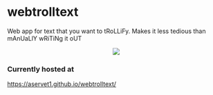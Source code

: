 # webtrolltext

Web app for text that you want to tRoLLiFy. Makes it less tedious than mAnUaLlY wRiTiNg it oUT

<p align="center">
  <img src="https://user-images.githubusercontent.com/54599694/126242137-15ea76b6-f043-4a5d-a855-1cf3dbf13802.png"/>
</p>

### Currently hosted at
https://aservet1.github.io/webtrolltext/
